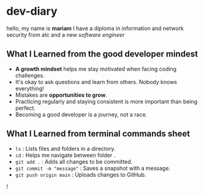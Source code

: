 # dev-diary

hello, my name is **mariam** I have a diploma in information and network security from atc and a new *software engineer*

## What I Learned from the good developer mindest

- **A growth mindset** helps me stay motivated when facing coding challenges.
- It's okay to ask questions and learn from others. Nobody knows everything!
- Mistakes are **opportunities to grow**.
- Practicing regularly and staying consistent is more important than being perfect.
- Becoming a good developer is a journey, not a race.

## What I Learned from terminal commands sheet

- `ls` : Lists files and folders in a directory.
- `cd` : Helps me navigate between folder .
- `git add .` : Adds all changes to be committed.
- `git commit -m "message"` : Saves a snapshot with a message.
- `git push origin main` : Uploads changes to GitHub.

!